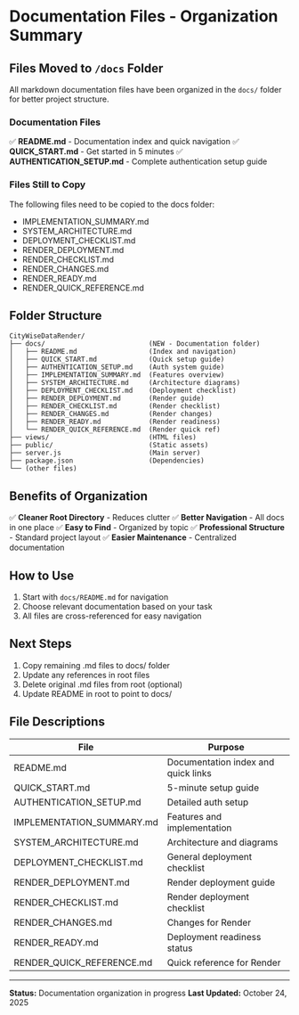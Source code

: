# Documentation Files - Organization Summary

## Files Moved to `/docs` Folder

All markdown documentation files have been organized in the `docs/` folder for better project structure.

### Documentation Files

✅ **README.md** - Documentation index and quick navigation
✅ **QUICK_START.md** - Get started in 5 minutes
✅ **AUTHENTICATION_SETUP.md** - Complete authentication setup guide

### Files Still to Copy

The following files need to be copied to the docs folder:
- IMPLEMENTATION_SUMMARY.md
- SYSTEM_ARCHITECTURE.md
- DEPLOYMENT_CHECKLIST.md
- RENDER_DEPLOYMENT.md
- RENDER_CHECKLIST.md
- RENDER_CHANGES.md
- RENDER_READY.md
- RENDER_QUICK_REFERENCE.md

## Folder Structure

```
CityWiseDataRender/
├── docs/                          (NEW - Documentation folder)
│   ├── README.md                  (Index and navigation)
│   ├── QUICK_START.md             (Quick setup guide)
│   ├── AUTHENTICATION_SETUP.md    (Auth system guide)
│   ├── IMPLEMENTATION_SUMMARY.md  (Features overview)
│   ├── SYSTEM_ARCHITECTURE.md     (Architecture diagrams)
│   ├── DEPLOYMENT_CHECKLIST.md    (Deployment checklist)
│   ├── RENDER_DEPLOYMENT.md       (Render guide)
│   ├── RENDER_CHECKLIST.md        (Render checklist)
│   ├── RENDER_CHANGES.md          (Render changes)
│   ├── RENDER_READY.md            (Render readiness)
│   └── RENDER_QUICK_REFERENCE.md  (Render quick ref)
├── views/                         (HTML files)
├── public/                        (Static assets)
├── server.js                      (Main server)
├── package.json                   (Dependencies)
└── (other files)
```

## Benefits of Organization

✅ **Cleaner Root Directory** - Reduces clutter
✅ **Better Navigation** - All docs in one place
✅ **Easy to Find** - Organized by topic
✅ **Professional Structure** - Standard project layout
✅ **Easier Maintenance** - Centralized documentation

## How to Use

1. Start with `docs/README.md` for navigation
2. Choose relevant documentation based on your task
3. All files are cross-referenced for easy navigation

## Next Steps

1. Copy remaining .md files to docs/ folder
2. Update any references in root files
3. Delete original .md files from root (optional)
4. Update README in root to point to docs/

## File Descriptions

| File | Purpose |
|------|---------|
| README.md | Documentation index and quick links |
| QUICK_START.md | 5-minute setup guide |
| AUTHENTICATION_SETUP.md | Detailed auth setup |
| IMPLEMENTATION_SUMMARY.md | Features and implementation |
| SYSTEM_ARCHITECTURE.md | Architecture and diagrams |
| DEPLOYMENT_CHECKLIST.md | General deployment checklist |
| RENDER_DEPLOYMENT.md | Render deployment guide |
| RENDER_CHECKLIST.md | Render deployment checklist |
| RENDER_CHANGES.md | Changes for Render |
| RENDER_READY.md | Deployment readiness status |
| RENDER_QUICK_REFERENCE.md | Quick reference for Render |

---

**Status:** Documentation organization in progress
**Last Updated:** October 24, 2025
